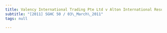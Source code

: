 ```yaml
---
title: Valency International Trading Pte Ltd v Alton International Resources Pte Ltd
subtitle: "[2011] SGHC 50 / 03\_March\_2011"
tags: null

---
```


